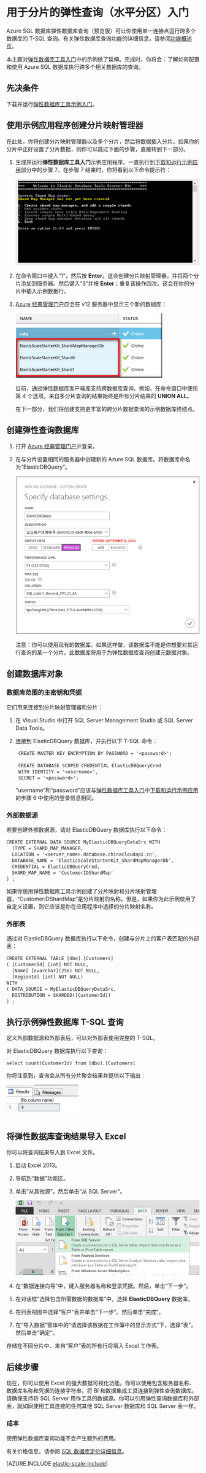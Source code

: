 <properties
	pageTitle="用于分片的弹性查询（水平分区）入门 | Azure"
	description="如何使用跨数据库数据库查询"
	services="sql-database"
	documentationCenter=""  
	manager="jeffreyg"
	authors="sidneyh"/>

<tags
	ms.service="sql-database"
	ms.date="01/22/2016"
	wacn.date="06/14/2016" />

# 用于分片的弹性查询（水平分区）入门

Azure SQL 数据库弹性数据库查询（预览版）可让你使用单一连接点运行跨多个数据库的 T-SQL 查询。有关弹性数据库查询功能的详细信息，请参阅[功能概述页](/documentation/articles/sql-database-elastic-query-overview/)。

本主题对[弹性数据库工具入门](/documentation/articles/sql-database-elastic-scale-get-started/)中的示例做了延伸。完成时，你将会：了解如何配置和使用 Azure SQL 数据库执行跨多个相关数据库的查询。
## 先决条件

下载并运行[弹性数据库工具示例入门](/documentation/articles/sql-database-elastic-scale-get-started/)。

## 使用示例应用程序创建分片映射管理器

在此处，你将创建分片映射管理器以及多个分片，然后将数据插入分片。如果你的分片中正好设置了分片数据，则你可以跳过下面的步骤，直接转到下一部分。

1. 生成并运行**弹性数据库工具入门**示例应用程序。一直执行到[下载和运行示例应用](/documentation/articles/sql-database-elastic-scale-get-started/#Getting-started-with-elastic-database-tools)部分中的步骤 7。在步骤 7 结束时，你将看到以下命令提示符：

	![命令提示符][1]

2.  在命令窗口中键入“1”，然后按 **Enter**。这会创建分片映射管理器，并将两个分片添加到服务器。然后键入“3”并按 **Enter**；重复该操作四次。这会在你的分片中插入示例数据行。
3.  [Azure 经典管理门户](https://manage.windowsazure.cn)应会在 v12 服务器中显示三个新的数据库：

	![Visual Studio 确认][2]

	目前，通过弹性数据库客户端库支持跨数据库查询。例如，在命令窗口中使用第 4 个选项。来自多分片查询的结果始终是所有分片结果的 **UNION ALL**。

	在下一部分，我们将创建支持更丰富的跨分片数据查询的示例数据库终结点。

## 创建弹性查询数据库

1. 打开 [Azure 经典管理门户](https://manage.windowsazure.cn)并登录。
2. 在与分片设置相同的服务器中创建新的 Azure SQL 数据库。将数据库命名为“ElasticDBQuery”。

	![Azure 门户和定价层][3]

	注意：你可以使用现有的数据库。如果这样做，该数据库不能是你想要对其运行查询的某一个分片。此数据库将用于为弹性数据库查询创建元数据对象。


## 创建数据库对象

### 数据库范围的主密钥和凭据

它们用来连接到分片映射管理器和分片：

1. 在 Visual Studio 中打开 SQL Server Management Studio 或 SQL Server Data Tools。
2. 连接到 ElasticDBQuery 数据库，并执行以下 T-SQL 命令：

		CREATE MASTER KEY ENCRYPTION BY PASSWORD = '<password>';

		CREATE DATABASE SCOPED CREDENTIAL ElasticDBQueryCred
		WITH IDENTITY = '<username>',
		SECRET = '<password>';

	“username”和“password”应该与[弹性数据库工具入门](/documentation/articles/sql-database-elastic-scale-get-started/)中[下载和运行示例应用](/documentation/articles/sql-database-elastic-scale-get-started/#Getting-started-with-elastic-database-tools)的步骤 6 中使用的登录信息相同。

### 外部数据源

若要创建外部数据源，请对 ElasticDBQuery 数据库执行以下命令：

	CREATE EXTERNAL DATA SOURCE MyElasticDBQueryDataSrc WITH
      (TYPE = SHARD_MAP_MANAGER,
      LOCATION = '<server_name>.database.chinacloudapi.cn',
      DATABASE_NAME = 'ElasticScaleStarterKit_ShardMapManagerDb',
	  CREDENTIAL = ElasticDBQueryCred,
 	  SHARD_MAP_NAME = 'CustomerIDShardMap'
    ) ;

 如果你使用弹性数据库工具示例创建了分片映射和分片映射管理器，“CustomerIDShardMap”是分片映射的名称。但是，如果你为此示例使用了自定义设置，则它应该是你在应用程序中选择的分片映射名称。

### 外部表

通过对 ElasticDBQuery 数据库执行以下命令，创建与分片上的客户表匹配的外部表：

	CREATE EXTERNAL TABLE [dbo].[Customers]
	( [CustomerId] [int] NOT NULL,
	  [Name] [nvarchar](256) NOT NULL,
	  [RegionId] [int] NOT NULL)
	WITH
	( DATA_SOURCE = MyElasticDBQueryDataSrc,
      DISTRIBUTION = SHARDED([CustomerId])
	) ;

## 执行示例弹性数据库 T-SQL 查询

定义外部数据源和外部表后，可以对外部表使用完整的 T-SQL。

对 ElasticDBQuery 数据库执行以下查询：

	select count(CustomerId) from [dbo].[Customers]

你将注意到，查询会从所有分片聚合结果并提供以下输出：

![输出详细信息][4]

## 将弹性数据库查询结果导入 Excel

 你可以将查询结果导入到 Excel 文件。

1. 启动 Excel 2013。
2. 	导航到“数据”功能区。
3. 	单击“从其他源”，然后单击“从 SQL Server”。

	![从其他源导入 Excel][5]
4. 	在“数据连接向导”中，键入服务器名称和登录凭据。然后，单击“下一步”。
5. 	在对话框“选择包含所需数据的数据库”中，选择 **ElasticDBQuery** 数据库。
6. 	在列表视图中选择“客户”表并单击“下一步”。然后单击“完成”。
7. 	在“导入数据”窗体中的“请选择该数据在工作簿中的显示方式”下，选择“表”，然后单击“确定”。

存储在不同分片中、来自“客户”表的所有行将填入 Excel 工作表。

## 后续步骤
现在，你可以使用 Excel 的强大数据可视化功能。你可以使用包含服务器名称、数据库名称和凭据的连接字符串，将 BI 和数据集成工具连接到弹性查询数据库。请确保支持将 SQL Server 用作工具的数据源。你可以引用弹性查询数据库和外部表，就如同使用工具连接的任何其他 SQL Server 数据库和 SQL Server 表一样。

### 成本
使用弹性数据库查询功能不会产生额外的费用。

有关价格信息，请参阅 [SQL 数据库定价详细信息](/home/features/sql-database/pricing/)。


[AZURE.INCLUDE [elastic-scale-include](../includes/elastic-scale-include.md)]

<!--Image references-->
[1]: ./media/sql-database-elastic-query-getting-started/cmd-prompt.png
[2]: ./media/sql-database-elastic-query-getting-started/portal.png
[3]: ./media/sql-database-elastic-query-getting-started/tiers.png
[4]: ./media/sql-database-elastic-query-getting-started/details.png
[5]: ./media/sql-database-elastic-query-getting-started/exel-sources.png
<!--anchors-->

<!---HONumber=Mooncake_0606_2016-->